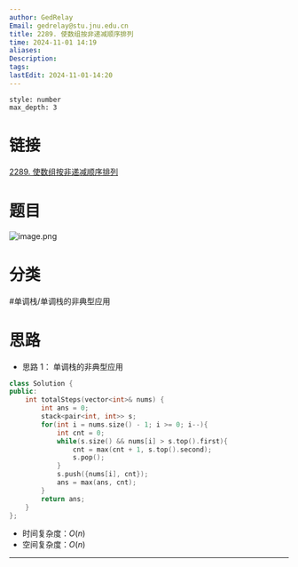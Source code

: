 ```yaml
---
author: GedRelay
Email: gedrelay@stu.jnu.edu.cn
title: 2289. 使数组按非递减顺序排列
time: 2024-11-01 14:19
aliases: 
Description: 
tags: 
lastEdit: 2024-11-01-14:20
---
```


```toc
style: number
max_depth: 3
```

# 链接
[2289. 使数组按非递减顺序排列](https://leetcode.cn/problems/steps-to-make-array-non-decreasing/) 

# 题目
![image.png](https://ged-pic-bed.oss-cn-guangzhou.aliyuncs.com/img/202411011419502.png)


# 分类
#单调栈/单调栈的非典型应用 

# 思路
- 思路 1：
单调栈的非典型应用


```cpp
class Solution {
public:
    int totalSteps(vector<int>& nums) {
        int ans = 0;
        stack<pair<int, int>> s;
        for(int i = nums.size() - 1; i >= 0; i--){
            int cnt = 0;
            while(s.size() && nums[i] > s.top().first){
                cnt = max(cnt + 1, s.top().second);
                s.pop();
            }
            s.push({nums[i], cnt});
            ans = max(ans, cnt);
        }
        return ans;
    }
};
```


- 时间复杂度：${O\left( n \right) }$ 
- 空间复杂度：${O\left( n \right)  }$ 


---

